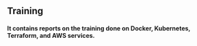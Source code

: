 ## Training
#### It contains reports on the training done on Docker, Kubernetes, Terraform, and AWS services. 

